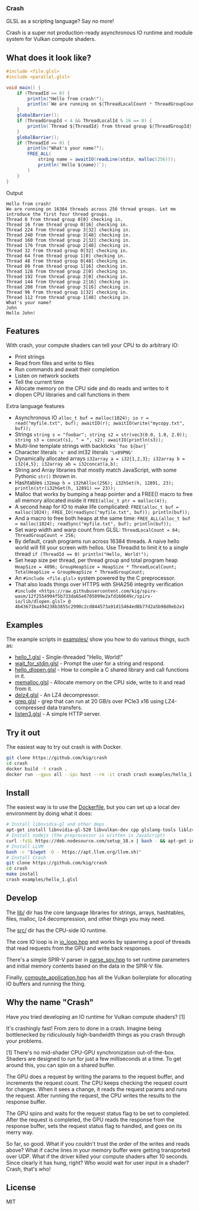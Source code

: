 ### Crash

GLSL as a scripting language? Say no more!

Crash is a super not production-ready asynchronous IO runtime and module system for Vulkan compute shaders.

## What does it look like?

```glsl
#include <file.glsl>
#include <parallel.glsl>

void main() {
    if (ThreadId == 0) {
        println("Hello from crash!");
        println(`We are running on ${ThreadLocalCount * ThreadGroupCount} threads across ${ThreadGroupCount} thread groups. Let me introduce the first four thread groups.`);
    }
    globalBarrier();
    if (ThreadGroupId < 4 && ThreadLocalId % 16 == 0) {
        println(`Thread ${ThreadId} from thread group ${ThreadGroupId}[${ThreadLocalId}] checking in.`);
    }
    globalBarrier();
    if (ThreadId == 0) {
        println("What's your name?");
        FREE_ALL(
            string name = awaitIO(readLine(stdin, malloc(256)));
            println(`Hello ${name}!`);
        )
    }
}
```

Output
```
Hello from crash!
We are running on 16384 threads across 256 thread groups. Let me introduce the first four thread groups.
Thread 0 from thread group 0[0] checking in.
Thread 16 from thread group 0[16] checking in.
Thread 224 from thread group 3[32] checking in.
Thread 240 from thread group 3[48] checking in.
Thread 160 from thread group 2[32] checking in.
Thread 176 from thread group 2[48] checking in.
Thread 32 from thread group 0[32] checking in.
Thread 64 from thread group 1[0] checking in.
Thread 48 from thread group 0[48] checking in.
Thread 80 from thread group 1[16] checking in.
Thread 128 from thread group 2[0] checking in.
Thread 192 from thread group 3[0] checking in.
Thread 144 from thread group 2[16] checking in.
Thread 208 from thread group 3[16] checking in.
Thread 96 from thread group 1[32] checking in.
Thread 112 from thread group 1[48] checking in.
What's your name?
John
Hello John!

```

## Features

With crash, your compute shaders can tell your CPU to do arbitrary IO:

 * Print strings
 * Read from files and write to files
 * Run commands and await their completion
 * Listen on network sockets
 * Tell the current time
 * Allocate memory on the CPU side and do reads and writes to it
 * dlopen CPU libraries and call functions in them

Extra language features

 * Asynchronous IO `alloc_t buf = malloc(1024); io r = read("myfile.txt", buf); awaitIO(r); awaitIO(write("mycopy.txt", buf));`
 * Strings `string s = "foobar"; string s2 = str(vec3(0.0, 1.0, 2.0)); string s3 = concat(s1, " = ", s2); awaitIO(println(s3));`
 * Multi-line template strings with backticks `` `foo ${bar}` ``
 * Character literals `'x'` and int32 literals `'\x89PNG'`
 * Dynamically allocated arrays `i32array a = i32{1,2,3}; i32array b = i32{4,5}; i32array ab = i32concat(a,b);`
 * String and Array libraries that mostly match JavaScript, with some Pythonic `str()` thrown in.
 * Hashtables `i32map h = i32hAlloc(256); i32hSet(h, 12891, 23); println(str(i32hGet(h, 12891) == 23));`
 * Malloc that works by bumping a heap pointer and a FREE() macro to free all memory allocated inside it `FREE(alloc_t ptr = malloc(4));`
 * A second heap for IO to make life complicated: `FREE(alloc_t buf = malloc(1024); FREE_IO(readSync("myfile.txt", buf)); println(buf));`
 * And a macro to free both heaps at the same time: `FREE_ALL(alloc_t buf = malloc(1024); readSync("myfile.txt", buf); println(buf));`
 * Set warp width and warp count from GLSL: `ThreadLocalCount = 64; ThreadGroupCount = 256;`
 * By default, crash programs run across 16384 threads. A naive hello world will fill your screen with hellos. Use ThreadId to limit it to a single thread `if (ThreadId == 0) println("Hello, World!");` 
 * Set heap size per thread, per thread group and total program heap `HeapSize = 4096; GroupHeapSize = HeapSize * ThreadLocalCount; TotalHeapSize = GroupHeapSize * ThreadGroupCount;`
 * An `#include <file.glsl>` system powered by the C preprocessor.
 * That also loads things over HTTPS with SHA256 integrity verification `#include <https://raw.githubusercontent.com/kig/spirv-wasm/12f2554994f5b733da65e6705099e2afd160649c/spirv-io/lib/dlopen.glsl> @ 4b43671ba494238b3855c2990c2cd844573a91d15464ed8b77d2a5b98d0eb2e1`

## Examples

The example scripts in [examples/](examples/) show you how to do various things, such as:

 * [hello_1.glsl](examples/hello_1.glsl) - Single-threaded "Hello, World!" 
 * [wait_for_stdin.glsl](examples/wait_for_stdin.glsl) - Prompt the user for a string and respond.
 * [hello_dlopen.glsl](examples/hello_dlopen.glsl) - How to compile a C shared library and call functions in it.
 * [memalloc.glsl](examples/memalloc.glsl) - Allocate memory on the CPU side, write to it and read from it.
 * [delz4.glsl](examples/delz4.glsl) - An LZ4 decompressor.
 * [grep.glsl](examples/grep.glsl) - grep that can run at 20 GB/s over PCIe3 x16 using LZ4-compressed data transfers.
 * [listen3.glsl](examples/listen3.glsl) - A simple HTTP server.


## Try it out

The easiest way to try out crash is with Docker.

```bash
git clone https://github.com/kig/crash
cd crash
docker build -t crash .
docker run --gpus all --ipc host --rm -it crash crash examples/hello_1.glsl
```


## Install

The easiest way is to use the [Dockerfile](Dockerfile), but you can set up a local dev environment by doing what it does:

```bash
# Install libnvidia-gl and other deps
apt-get install libnvidia-gl-520 libvulkan-dev cpp glslang-tools liblz4-dev libzstd-dev lsb-release wget software-properties-common gnupg curl make
# Install nodejs (the preprocessor is written in JavaScript)
curl -fsSL https://deb.nodesource.com/setup_18.x | bash - && apt-get install -y nodejs
# Install LLVM
bash -c "$(wget -O - https://apt.llvm.org/llvm.sh)"
# Install Crash
git clone https://github.com/kig/crash
cd crash
make install
crash examples/hello_1.glsl
```


## Develop

The [lib/](lib/) dir has the core language libraries for strings, arrays, hashtables, files, malloc, lz4 decompression, and other things you may need.

The [src/](src/) dir has the CPU-side IO runtime.

The core IO loop is in [io_loop.hpp](src/io_loop.hpp) and works by spawning a pool of threads that read requests from the GPU and write back responses.

There's a simple SPIR-V parser in [parse_spv.hpp](src/parse_spv.hpp) to set runtime parameters and initial memory contents based on the data in the SPIR-V file.

Finally, [compute_application.hpp](src/compute_application.hpp) has all the Vulkan boilerplate for allocating IO buffers and running the thing.


## Why the name "Crash"

Have _you_ tried developing an IO runtime for Vulkan compute shaders? [1]

It's crashingly fast! From zero to done in a crash. Imagine being bottlenecked by ridiculously high-bandwidth things as you crash through your problems.

[1] There's no mid-shader CPU-GPU synchronization out-of-the-box. Shaders are designed to run for just a few milliseconds at a time.
To get around this, you can spin on a shared buffer.

The GPU does a request by writing the params to the request buffer, and increments the request count. The CPU keeps checking the request count for changes.
When it sees a change, it reads the request params and runs the request. After running the request, the CPU writes the results to the response buffer.

The GPU spins and waits for the request status flag to be set to completed. After the request is completed, the GPU reads the response from the response
buffer, sets the request status flag to handled, and goes on its merry way.

So far, so good. What if you couldn't trust the order of the writes and reads above? What if cache lines in your memory buffer were getting transported over UDP.
What if the driver killed your compute shaders after 10 seconds. Since clearly it has hung, right? Who would wait for user input in a shader? Crash, that's who!


## License

MIT
